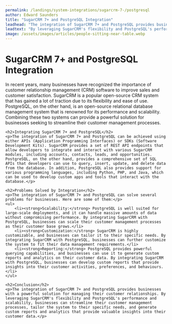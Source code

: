 ```yaml
---
permalink: /landings/system-integrations/sugarcrm-7-/postgresql
author: Edward Saunders
title: "SugarCRM 7+ and PostgreSQL Integration"
leadhead: "The integration of SugarCRM 7+ and PostgreSQL provides businesses with a powerful solution for managing their customer relationships"
leadtext: "By leveraging SugarCRM's flexibility and PostgreSQL's performance and scalability, businesses can streamline their customer management processes, tailor the system to their specific needs, and generate custom reports and analytics that provide valuable insights into their customer data."
image: /assets/images/articles/people-sitting-near-table.webp
---
```

<div class="arttext">	<h1>SugarCRM 7+ and PostgreSQL Integration</h1>
	<p>In recent years, many businesses have recognized the importance of customer relationship management (CRM) software to improve sales and customer satisfaction. SugarCRM is a popular open-source CRM system that has gained a lot of traction due to its flexibility and ease of use. PostgreSQL, on the other hand, is an open-source relational database management system that is renowned for its performance and scalability. Combining these two systems can provide a powerful solution for businesses seeking to streamline their customer management processes.</p>
	
	<h2>Integrating SugarCRM 7+ and PostgreSQL</h2>
	<p>The integration of SugarCRM 7+ and PostgreSQL can be achieved using either APIs (Application Programming Interfaces) or SDKs (Software Development Kits). SugarCRM provides a set of REST API endpoints that allow developers to integrate and interact with various SugarCRM modules, including accounts, contacts, leads, and opportunities. PostgreSQL, on the other hand, provides a comprehensive set of SQL APIs that developers can use to query, insert, update, and delete data from the database. In addition, PostgreSQL also provides support for various programming languages, including Python, PHP, and Java, which can be used to develop custom apps and tools that interact with the database.</p>
	
	<h2>Problems Solved by Integration</h2>
	<p>The integration of SugarCRM 7+ and PostgreSQL can solve several problems for businesses. Here are some of them:</p>
	<ul>
		<li><strong>Scalability:</strong> PostgreSQL is well suited for large-scale deployments, and it can handle massive amounts of data without compromising performance. By integrating SugarCRM with PostgreSQL, businesses can scale their customer management processes as their customer base grows.</li>
		<li><strong>Customization:</strong> SugarCRM is highly customizable, and businesses can tailor it to their specific needs. By integrating SugarCRM with PostgreSQL, businesses can further customize the system to fit their data management requirements.</li>
		<li><strong>Reporting:</strong> PostgreSQL provides powerful querying capabilities, and businesses can use it to generate custom reports and analytics on their customer data. By integrating SugarCRM with PostgreSQL, businesses can develop custom reports that provide insights into their customer activities, preferences, and behaviours.</li>
	</ul>
	
	<h2>Conclusion</h2>
	<p>The integration of SugarCRM 7+ and PostgreSQL provides businesses with a powerful solution for managing their customer relationships. By leveraging SugarCRM's flexibility and PostgreSQL's performance and scalability, businesses can streamline their customer management processes, tailor the system to their specific needs, and generate custom reports and analytics that provide valuable insights into their customer data.</p>
</div>